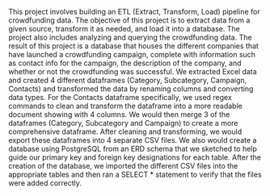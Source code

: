 This project involves building an ETL (Extract, Transform, Load) pipeline for crowdfunding data. The objective of this project is to extract data from a given source, transform it as needed, and load it into a database. The project also includes analyzing and querying the crowdfunding data. The result of this project is a database that houses the different companies that have launched a crowdfunding campaign, complete with information such as contact info for the campaign, the description of the company, and whether or not the crowdfunding was successful.
We extracted Excel data and created 4 different dataframes (Category, Subcategory, Campaign, Contacts) and transformed the data by renaming columns and converting data types. For the Contacts dataframe specifically, we used regex commands to clean and transform the dataframe into a more readable document showing with 4 columns. We would then merge 3 of the dataframes (Category, Subcategory and Campaign) to create a more comprehensive dataframe. After cleaning and transforming, we would export these dataframes into 4 separate CSV files. We also would create a database using PostgreSQL from an ERD schema that we sketched to help guide our primary key and foreign key designations for each table. After the creation of the database, we imported the different CSV files into the appropriate tables and then ran a SELECT * statement to verify that the files were added correctly.
